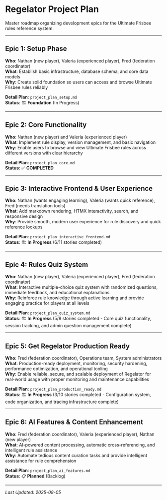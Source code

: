 # Regelator Project Plan

Master roadmap organizing development epics for the Ultimate Frisbee rules reference system.

---

## Epic 1: Setup Phase
**Who**: Nathan (new player), Valeria (experienced player), Fred (federation coordinator)  
**What**: Establish basic infrastructure, database schema, and core data models  
**Why**: Create solid foundation so users can access and browse Ultimate Frisbee rules reliably  

**Detail Plan**: `project_plan_setup.md`  
**Status**: 🏗️ **Foundation** (In Progress)

---

## Epic 2: Core Functionality  
**Who**: Nathan (new player) and Valeria (experienced player)  
**What**: Implement rule display, version management, and basic navigation  
**Why**: Enable users to browse and view Ultimate Frisbee rules across different versions with clear hierarchy  

**Detail Plan**: `project_plan_core.md`  
**Status**: ✅ **COMPLETED**

---

## Epic 3: Interactive Frontend & User Experience
**Who**: Nathan (wants engaging learning), Valeria (wants quick reference), Fred (needs translation tools)  
**What**: Add markdown rendering, HTMX interactivity, search, and responsive design  
**Why**: Provide smooth, modern user experience for rule discovery and quick reference lookups  

**Detail Plan**: `project_plan_interactive_frontend.md`  
**Status**: 🏗️ **In Progress** (6/11 stories completed)

---

## Epic 4: Rules Quiz System
**Who**: Nathan (new player), Valeria (experienced player), Fred (federation coordinator)  
**What**: Interactive multiple-choice quiz system with randomized questions, immediate feedback, and educational explanations  
**Why**: Reinforce rule knowledge through active learning and provide engaging practice for players at all levels  

**Detail Plan**: `project_plan_quiz_system.md`  
**Status**: 🏗️ **In Progress** (5/8 stories completed - Core quiz functionality, session tracking, and admin question management complete)

---

## Epic 5: Get Regelator Production Ready
**Who**: Fred (federation coordinator), Operations team, System administrators  
**What**: Production-ready deployment, monitoring, security hardening, performance optimization, and operational tooling  
**Why**: Enable reliable, secure, and scalable deployment of Regelator for real-world usage with proper monitoring and maintenance capabilities  

**Detail Plan**: `project_plan_production_ready.md`  
**Status**: 🏗️ **In Progress** (3/10 stories completed - Configuration system, code organization, and tracing infrastructure complete)

---

## Epic 6: AI Features & Content Enhancement
**Who**: Fred (federation coordinator), Valeria (experienced player), Nathan (new player)  
**What**: AI-powered content processing, automatic cross-referencing, and intelligent rule assistance  
**Why**: Automate tedious content curation tasks and provide intelligent assistance for rule comprehension  

**Detail Plan**: `project_plan_ai_features.md`  
**Status**: 📋 **Planned** (Backlog)

---

*Last Updated: 2025-08-05*